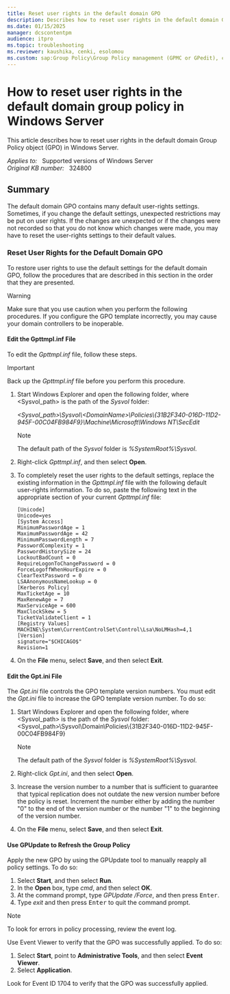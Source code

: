 ```yaml
---
title: Reset user rights in the default domain GPO
description: Describes how to reset user rights in the default domain Group Policy object (GPO) in Windows Server.
ms.date: 01/15/2025
manager: dcscontentpm
audience: itpro
ms.topic: troubleshooting
ms.reviewer: kaushika, cenki, esolomou
ms.custom: sap:Group Policy\Group Policy management (GPMC or GPedit), csstroubleshoot
---
```

# How to reset user rights in the default domain group policy in Windows Server

This article describes how to reset user rights in the default domain Group Policy object (GPO) in Windows Server.

_Applies to:_ &nbsp; Supported versions of Windows Server  
_Original KB number:_ &nbsp; 324800

## Summary

The default domain GPO contains many default user-rights settings. Sometimes, if you change the default settings, unexpected restrictions may be put on user rights. If the changes are unexpected or if the changes were not recorded so that you do not know which changes were made, you may have to reset the user-rights settings to their default values.

### Reset User Rights for the Default Domain GPO

To restore user rights to use the default settings for the default domain GPO, follow the procedures that are described in this section in the order that they are presented.

> [!WARNING]
> Make sure that you use caution when you perform the following procedures. If you configure the GPO template incorrectly, you may cause your domain controllers to be inoperable.

#### Edit the Gpttmpl.inf File

To edit the *Gpttmpl.inf* file, follow these steps.

> [!IMPORTANT]
> Back up the *Gpttmpl.inf* file before you perform this procedure.

1. Start Windows Explorer and open the following folder, where \<Sysvol_path\> is the path of the *Sysvol* folder:
  
    *\<Sysvol_path\>\\Sysvol\\\<DomainName\>\\Policies\\{31B2F340-016D-11D2-945F-00C04FB984F9}\\Machine\Microsoft\\Windows NT\\SecEdit*

    > [!NOTE]
    > The default path of the *Sysvol* folder is *%SystemRoot%\\Sysvol*.
2. Right-click *Gpttmpl.inf*, and then select **Open**.
3. To completely reset the user rights to the default settings, replace the existing information in the *Gpttmpl.inf* file with the following default user-rights information. To do so, paste the following text in the appropriate section of your current *Gpttmpl.inf* file:

    ```inf
    [Unicode]
    Unicode=yes  
    [System Access]  
    MinimumPasswordAge = 1  
    MaximumPasswordAge = 42  
    MinimumPasswordLength = 7  
    PasswordComplexity = 1  
    PasswordHistorySize = 24  
    LockoutBadCount = 0  
    RequireLogonToChangePassword = 0  
    ForceLogoffWhenHourExpire = 0  
    ClearTextPassword = 0
    LSAAnonymousNameLookup = 0  
    [Kerberos Policy]  
    MaxTicketAge = 10  
    MaxRenewAge = 7  
    MaxServiceAge = 600  
    MaxClockSkew = 5  
    TicketValidateClient = 1
    [Registry Values]
    MACHINE\System\CurrentControlSet\Control\Lsa\NoLMHash=4,1  
    [Version]  
    signature="$CHICAGO$"  
    Revision=1
    ```

4. On the **File** menu, select **Save**, and then select **Exit**.

#### Edit the Gpt.ini File

The *Gpt.ini* file controls the GPO template version numbers. You must edit the *Gpt.ini* file to increase the GPO template version number. To do so:

1. Start Windows Explorer and open the following folder, where \<Sysvol_path\> is the path of the *Sysvol* folder:
    \<Sysvol_path\>\\Sysvol\\Domain\\Policies\\{31B2F340-016D-11D2-945F-00C04FB984F9}

    > [!NOTE]
    > The default path of the *Sysvol* folder is *%SystemRoot%\\Sysvol*.

2. Right-click *Gpt.ini*, and then select **Open**.
3. Increase the version number to a number that is sufficient to guarantee that typical replication does not outdate the new version number before the policy is reset. Increment the number either by adding the number "0" to the end of the version number or the number "1" to the beginning of the version number.
4. On the **File** menu, select **Save**, and then select **Exit**.

#### Use GPUpdate to Refresh the Group Policy

Apply the new GPO by using the GPUpdate tool to manually reapply all policy settings. To do so:

1. Select **Start**, and then select **Run**.
2. In the **Open** box, type *cmd*, and then select **OK**.
3. At the command prompt, type *GPUpdate /Force*, and then press <kbd>Enter</kbd>.
4. Type *exit* and then press <kbd>Enter</kbd> to quit the command prompt.

> [!NOTE]
> To look for errors in policy processing, review the event log.

Use Event Viewer to verify that the GPO was successfully applied. To do so:

1. Select **Start**, point to **Administrative Tools**, and then select **Event Viewer**.
2. Select **Application**.

Look for Event ID 1704 to verify that the GPO was successfully applied.
